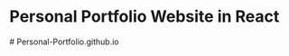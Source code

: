 # Personal Portfolio Website in React
#   P e r s o n a l - P o r t f o l i o . g i t h u b . i o  
 